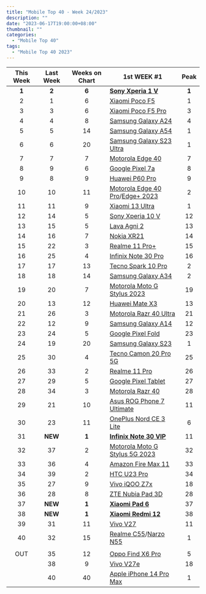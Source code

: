 ```yaml
---
title: "Mobile Top 40 - Week 24/2023"
description: ""
date: "2023-06-17T19:00:00+08:00"
thumbnail: ""
categories:
  - "Mobile Top 40" 
tags:
  - "Mobile Top 40 2023" 
---
```

<!--more-->
|**This Week**|**Last Week**|**Weeks on Chart**|******1st WEEK #1******|**Peak**|
|:----:|:----:|:----:|----|:----:|
|**1**|**2**|**6**|**[Sony Xperia 1 V](https://www.gsmarena.com/sony_xperia_1_v-12263.php)**|**1**|
|2|1|6|[Xiaomi Poco F5](https://www.gsmarena.com/xiaomi_poco_f5-12258.php)|1|
|3|3|6|[Xiaomi Poco F5 Pro](https://www.gsmarena.com/xiaomi_poco_f5_pro-12257.php)|3|
|4|4|8|[Samsung Galaxy A24](https://www.gsmarena.com/samsung_galaxy_a24_4g-12176.php)|4|
|5|5|14|[Samsung Galaxy A54](https://www.gsmarena.com/samsung_galaxy_a54-12070.php)|1|
|6|6|20|[Samsung Galaxy S23 Ultra](https://www.gsmarena.com/samsung_galaxy_s23_ultra-12024.php)|1|
|7|7|7|[Motorola Edge 40](https://www.gsmarena.com/motorola_edge_40-12204.php)|7|
|8|9|6|[Google Pixel 7a](https://www.gsmarena.com/google_pixel_7a-12170.php)|8|
|9|8|9|[Huawei P60 Pro](https://www.gsmarena.com/huawei_p60_pro-12172.php)|9|
|10|10|11|[Motorola Edge 40 Pro](https://www.gsmarena.com/motorola_edge_40_pro-12127.php)/[Edge+ 2023](https://www.gsmarena.com/motorola_edge+_(2023)-12251.php)|2|
|11|11|9|[Xiaomi 13 Ultra](https://www.gsmarena.com/xiaomi_13_ultra-12236.php)|1|
|12|14|5|[Sony Xperia 10 V](https://www.gsmarena.com/sony_xperia_10_v-12264.php)|12|
|13|15|5|[Lava Agni 2](https://www.gsmarena.com/lava_agni_2-12271.php)|13|
|14|16|7|[Nokia XR21](https://www.gsmarena.com/nokia_xr21-12244.php)|14|
|15|22|3|[Realme 11 Pro+](https://www.gsmarena.com/realme_11_pro+-12246.php)|15|
|16|25|4|[Infinix Note 30 Pro](https://www.gsmarena.com/infinix_note_30_pro-12273.php)|16|
|17|17|13|[Tecno Spark 10 Pro](https://www.gsmarena.com/tecno_spark_10_pro-12156.php)|2|
|18|18|14|[Samsung Galaxy A34](https://www.gsmarena.com/samsung_galaxy_a34-12074.php)|2|
|19|20|7|[Motorola Moto G Stylus 2023](https://www.gsmarena.com/motorola_moto_g_stylus_(2023)-12250.php)|19|
|20|13|12|[Huawei Mate X3](https://www.gsmarena.com/huawei_mate_x3-12186.php)|13|
|21|26|3|[Motorola Razr 40 Ultra](https://www.gsmarena.com/motorola_razr_40_ultra-12169.php)|21|
|22|12|9|[Samsung Galaxy A14](https://www.gsmarena.com/samsung_galaxy_a14-12151.php)|12|
|23|24|5|[Google Pixel Fold](https://www.gsmarena.com/google_pixel_fold-12265.php)|23|
|24|19|20|[Samsung Galaxy S23](https://www.gsmarena.com/samsung_galaxy_s23-12082.php)|1|
|25|30|4|[Tecno Camon 20 Pro 5G](https://www.gsmarena.com/tecno_camon_20_pro_5g-12255.php)|25|
|26|33|2|[Realme 11 Pro](https://www.gsmarena.com/realme_11_pro-12261.php)|26|
|27|29|5|[Google Pixel Tablet](https://www.gsmarena.com/google_pixel_tablet-11905.php)|27|
|28|34|3|[Motorola Razr 40](https://www.gsmarena.com/motorola_razr_40-12311.php)|28|
|29|21|10|[Asus ROG Phone 7 Ultimate](https://www.gsmarena.com/asus_rog_phone_7_ultimate-12224.php)|11|
|30|23|11|[OnePlus Nord CE 3 Lite](https://www.gsmarena.com/oneplus_nord_ce_3_lite-12198.php)|6|
|31|**NEW**|**1**|**[Infinix Note 30 VIP](https://www.gsmarena.com/infinix_note_30_vip-12365.php)**|11|
|32|37|2|[Motorola Moto G Stylus 5G 2023](https://www.gsmarena.com/motorola_moto_g_stylus_5g_(2023)-12301.php)|32|
|33|36|4|[Amazon Fire Max 11](https://www.amazon.com/Introducing-Amazon-productivity-throughout-lockscreen/dp/B0C27GM9VF)|33|
|34|39|2|[HTC U23 Pro](https://www.gsmarena.com/htc_u23_pro-12269.php)|34|
|35|27|9|[Vivo iQOO Z7x](https://www.gsmarena.com/vivo_iqoo_z7x-12183.php)|18|
|36|28|8|[ZTE Nubia Pad 3D](https://www.gsmarena.com/zte_nubia_pad_3d-12152.php)|28|
|37|**NEW**|**1**|**[Xiaomi Pad 6](https://www.gsmarena.com/xiaomi_pad_6-12237.php)**|37|
|38|**NEW**|**1**|**[Xiaomi Redmi 12](https://www.gsmarena.com/xiaomi_redmi_12-12328.php)**|38|
|39|31|11|[Vivo V27](https://www.gsmarena.com/vivo_v27-12119.php)|11|
|40|32|15|[Realme C55](https://www.gsmarena.com/realme_c55-12159.php)/[Narzo N55](https://www.gsmarena.com/realme_narzo_n55-12227.php)|1|
||||||
|OUT|35|12|[Oppo Find X6 Pro](https://www.gsmarena.com/oppo_find_x6_pro-12105.php)|5|
||38|9|[Vivo V27e](https://www.gsmarena.com/vivo_v27e-12118.php)|18|
||40|40|[Apple iPhone 14 Pro Max](https://www.gsmarena.com/apple_iphone_14_pro_max-11773.php)|1|